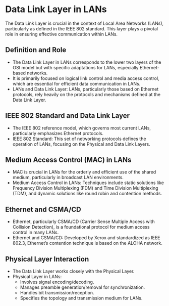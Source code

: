 
# Data Link Layer in LANs

The Data Link Layer is crucial in the context of Local Area Networks (LANs), particularly as defined in the IEEE 802 standard. This layer plays a pivotal role in ensuring effective communication within LANs.

## Definition and Role
- The Data Link Layer in LANs corresponds to the lower two layers of the OSI model but with specific adaptations for LANs, especially Ethernet-based networks.
- It is primarily focused on logical link control and media access control, which are essential for efficient data communication in LANs.
- LANs and Data Link Layer: LANs, particularly those based on Ethernet protocols, rely heavily on the protocols and mechanisms defined at the Data Link Layer.

## IEEE 802 Standard and Data Link Layer
- The IEEE 802 reference model, which governs most current LANs, particularly emphasizes Ethernet protocols.
- IEEE 802 Standard: This set of networking protocols defines the operation of LANs, focusing on the Physical and Data Link Layers.


## Medium Access Control (MAC) in LANs
- MAC is crucial in LANs for the orderly and efficient use of the shared medium, particularly in broadcast LAN environments.
- Medium Access Control in LANs: Techniques include static solutions like Frequency Division Multiplexing (FDM) and Time Division Multiplexing (TDM), and dynamic solutions like round robin and contention methods.

## Ethernet and CSMA/CD
- Ethernet, particularly CSMA/CD (Carrier Sense Multiple Access with Collision Detection), is a foundational protocol for medium access control in many LANs.
- Ethernet and CSMA/CD: Developed by Xerox and standardized as IEEE 802.3, Ethernet’s contention technique is based on the ALOHA network.
## Physical Layer Interaction
- The Data Link Layer works closely with the Physical Layer.
- Physical Layer in LANs:
  - Involves signal encoding/decoding.
  - Manages preamble generation/removal for synchronization.
  - Handles bit transmission/reception.
  - Specifies the topology and transmission medium for LANs.
